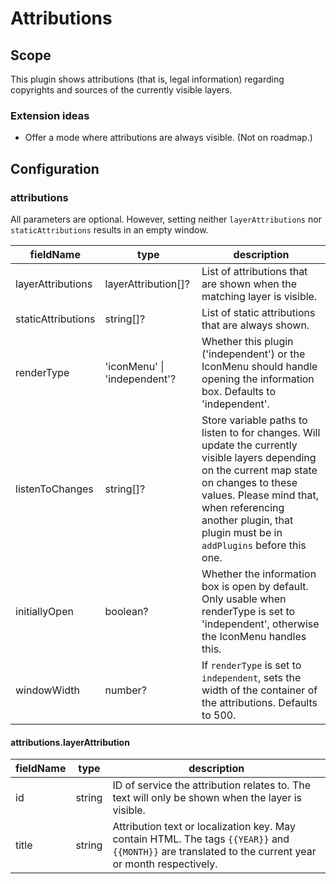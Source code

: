 # Attributions

## Scope

This plugin shows attributions (that is, legal information) regarding copyrights and sources of the currently visible layers.

### Extension ideas

- Offer a mode where attributions are always visible. (Not on roadmap.)

## Configuration

### attributions

All parameters are optional. However, setting neither `layerAttributions` nor `staticAttributions` results in an empty window.

| fieldName          | type                         | description                                                                                                                                           |
| ------------------ | ---------------------------- | ----------------------------------------------------------------------------------------------------------------------------------------------------- |
| layerAttributions  | layerAttribution[]?          | List of attributions that are shown when the matching layer is visible.                                                                               |
| staticAttributions | string[]?                    | List of static attributions that are always shown.                                                                                                    |
| renderType         | 'iconMenu' \| 'independent'? | Whether this plugin ('independent') or the IconMenu should handle opening the information box. Defaults to 'independent'.                             |
| listenToChanges    | string[]?                    | Store variable paths to listen to for changes. Will update the currently visible layers depending on the current map state on changes to these values. Please mind that, when referencing another plugin, that plugin must be in `addPlugins` before this one. |
| initiallyOpen      | boolean?                     | Whether the information box is open by default. Only usable when renderType is set to 'independent', otherwise the IconMenu handles this.             |
| windowWidth        | number?                      | If `renderType` is set to `independent`, sets the width of the container of the attributions. Defaults to 500.                                                                                 |

#### attributions.layerAttribution

| fieldName | type   | description                                                                                                                                           |
| --------- | ------ | ----------------------------------------------------------------------------------------------------------------------------------------------------- |
| id        | string | ID of service the attribution relates to. The text will only be shown when the layer is visible.                                                      |
| title     | string | Attribution text or localization key. May contain HTML. The tags `{{YEAR}}` and `{{MONTH}}` are translated to the current year or month respectively. |
